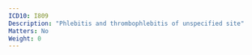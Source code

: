 ```yaml
---
ICD10: I809
Description: "Phlebitis and thrombophlebitis of unspecified site"
Matters: No
Weight: 0
---
```


